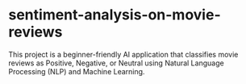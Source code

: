 # sentiment-analysis-on-movie-reviews
This project is a beginner-friendly AI application that classifies movie reviews as Positive, Negative, or Neutral using Natural Language Processing (NLP) and Machine Learning.
